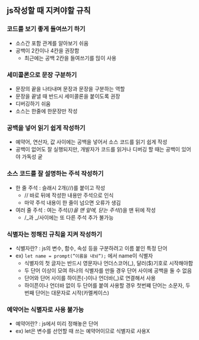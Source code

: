 ## js작성할 때 지켜야할 규칙

### 코드를 보기 좋게 들여쓰기 하기

- 소스간 포함 관계를 알아보기 쉬움
- 공백이 2칸이나 4칸을 권장함
  - 최근에는 공백 2칸을 들여쓰기를 믾이 사용

### 세미콜론으로 문장 구분하기

- 문장의 끝을 나타내며 문장과 문장을 구분하는 역할
- 문장을 끝낼 때 반드시 세미콜론을 붙이도록 권장
- 디버깅하기 쉬움
- 소스는 한줄에 한문장만 작성

### 공백을 넣어 읽기 쉽게 작성하기

- 예약어, 연산자, 값 사이에는 공백을 넣어서 소스 코드를 읽기 쉽게 작성
- 공백이 없어도 잘 실행되지만, 개발자가 코드를 읽거나 디버깅 할 때는 공백이 있어야 가독성 궅

### 소스 코드를 잘 설명하는 주석 작성하기

- 한 줄 주석 : 슬래시 2개(//)를 붙이고 작성
  - // 바로 뒤에 작성한 내용만 주석으로 인식
  - 마약 주석 내용이 한 줄이 넘으면 오류가 생김
- 여러 줄 주석 : 여는 주석(/_)을 맨 앞에, 닫는 주석(_)을 맨 뒤에 작성
  - /_과 _/사이에는 또 다른 주석 추가 불가능

### 식별자는 정해진 규칙을 지켜 작성하기

- 식별자란? : js의 변수, 함수, 속성 등을 구분하려고 이름 붙인 특정 단어
- ex) `let name = prompt(”이름을 내놔”);` 에서 name이 식별자
  - 식별자의 첫 글자는 반드시 영문자나 언더스코어(\_), 달러($)기호로 시작해야함
  - 두 단어 이상이 모여 하나의 식별자를 만들 경우 단어 사이에 공백을 둘 수 없음
  - 단어와 단어 사이를 하이픈(-)이나 언더바(\_)로 연결해서 사용
  - 하이픈이나 언더바 없이 두 단어를 붙여 사용할 경우 첫번쨰 단어는 소문자, 두번째 단어는 대문자로 시작(카멜케이스)

### 예약어는 식별자로 사용 불가능

- 예약어란? : js에서 미리 정해놓은 단어
- ex) let은 변수를 선언할 때 쓰는 예약어이므로 식별자로 사용X
